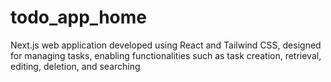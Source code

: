 # todo_app_home
 Next.js web application developed using React and Tailwind CSS, designed for managing tasks, enabling functionalities such as task creation, retrieval, editing, deletion, and searching
